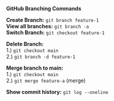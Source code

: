 
<b>GitHub Branching Commands</b>

<b>Create Branch:</b> ```git branch feature-1``` </br>
<b>View all branches:</b> ```git branch -a``` </br>
<b>Switch Branch:</b> ```git checkout feature-1``` </br>

<b>Delete Branch:</b> <br/>
1.) ```git checkout main``` <br/>
2.) ```git branch -d feature-1``` <br/>

<b>Merge branch to main:</b><br/>
1.) ```git checkout main``` <br/>
2.) ```git merge feature-a``` (merge) <br/>

<b>Show commit history:</b> ```git log --oneline```
